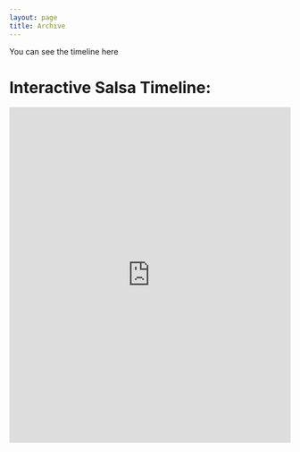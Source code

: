 ```yaml
---
layout: page
title: Archive
---
```

You can see the timeline here
<h1>Interactive Salsa Timeline:</h1>

<div style="width: 100%; height: 600px;">
    <iframe src="https://cdn.knightlab.com/libs/timeline3/latest/embed/index.html?source=1HLJnMm5epekH16XjnlpdVk51n-WfWISE7IlYWzDLfB4&font=Default&lang=en&initial_zoom=2&height=650" 
            width="100%" 
            height="600" 
            frameborder="0">
    </iframe>
</div>
